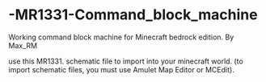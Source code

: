# -MR1331-Command_block_machine
Working command block machine for Minecraft bedrock edition. By Max_RM 

use this MR1331. schematic file to import into your minecraft world. (to import schematic files, you must use Amulet Map Editor or MCEdit).
